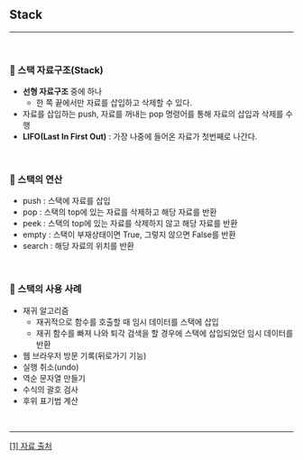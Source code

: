 ## Stack

***

<br> 

### :pushpin: 스택 자료구조(Stack)

- **선형 자료구조** 중에 하나
  - 한 쪽 끝에서만 자료를 삽입하고 삭제할 수 있다.
- 자료를 삽입하는 push, 자료를 꺼내는 pop 명령어를 통해 자료의 삽입과 삭제를 수행
- **LIFO(Last In First Out)** : 가장 나중에 들어온 자료가 첫번째로 나간다.

<br> 

### :pushpin: 스택의 연산

- push : 스택에 자료를 삽입
- pop : 스택의 top에 있는 자료를 삭제하고 해당 자료를 반환
- peek : 스택의 top에 있는 자료를 삭제하지 않고 해당 자료를 반환
- empty : 스택이 부재상태이면 True, 그렇지 않으면 False를 반환
- search : 해당 자료의 위치를 반환

<br> 

### :pushpin: 스택의 사용 사례

- 재귀 알고리즘
  - 재귀적으로 함수를 호출할 때 임시 데이터를 스택에 삽입
  - 재귀 함수를 빠져 나와 퇴각 검색을 할 경우에 스택에 삽입되었던 임시 데이터를 반환
- 웹 브라우저 방문 기록(뒤로가기 기능)
- 실행 취소(undo)
- 역순 문자열 만들기
- 수식의 괄호 검사
- 후위 표기법 계산

<br> 

***

[[1] 자료 출처](https://gmlwjd9405.github.io/2018/08/03/data-structure-stack.html)

